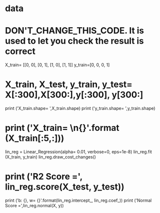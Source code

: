 # data
# DON'T_CHANGE_THIS_CODE. It is used to let you check the result is correct 

X_train= [[0, 0], [0, 1], [1, 0], [1, 1]]
y_train=[0, 0, 0, 1]
# X_train, X_test, y_train, y_test=  X[:300],X[300:],y[:300], y[300:]
print ('X_train.shape= ',X_train.shape)
print ('y_train.shape= ',y_train.shape)
# print ('X_train= \n{}'.format (X_train[:5,:]))
lin_reg = Linear_Regression(alpha= 0.01, verbose=0, eps=1e-8)
lin_reg.fit (X_train, y_train)
lin_reg.draw_cost_changes()
# print ('R2 Score =', lin_reg.score(X_test, y_test))
print ('b: {}, w= {}'.format(lin_reg.intercept_, lin_reg.coef_))
print ('Normal Score =',lin_reg.normal(X, y))
